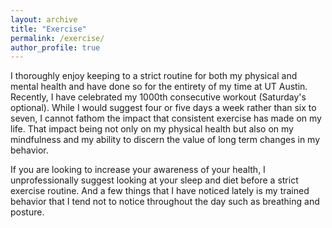 ```yaml
---
layout: archive
title: "Exercise"
permalink: /exercise/
author_profile: true
---
```


I thoroughly enjoy keeping to a strict routine for both my physical and mental health and have done so for the entirety of my time at UT Austin. Recently, I have celebrated my 1000th consecutive workout (Saturday's optional). While I would suggest four or five days a week rather than six to seven, I cannot fathom the impact that consistent exercise has made on my life. That impact being not only on my physical health but also on my mindfulness and my ability to discern the value of long term changes in my behavior.

If you are looking to increase your awareness of your health, I unprofessionally suggest looking at your sleep and diet before a strict exercise routine. And a few things that I have noticed lately is my trained behavior that I tend not to notice throughout the day such as breathing and posture.